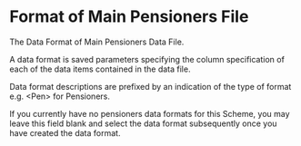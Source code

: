 # Format of Main Pensioners File

The Data Format of Main Pensioners Data File.

A data format is saved parameters specifying the column specification of
each of the data items contained in the data file.

Data format descriptions are prefixed by an indication of the type of
format e.g. &lt;Pen&gt; for Pensioners.

If you currently have no pensioners data formats for this Scheme, you
may leave this field blank and select the data format subsequently once
you have created the data format.
